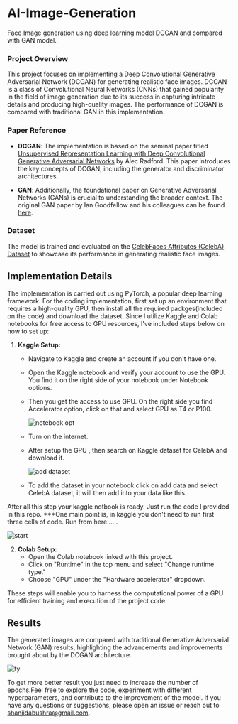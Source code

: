 # AI-Image-Generation
Face Image generation using deep learning model DCGAN and compared with GAN model.

### Project Overview
This project focuses on implementing a Deep Convolutional Generative Adversarial Network (DCGAN) for generating realistic face images. DCGAN is a class of Convolutional Neural Networks (CNNs) that gained popularity in the field of image generation due to its success in capturing intricate details and producing high-quality images. The performance of DCGAN is compared with traditional GAN in this implementation.

### Paper Reference
- **DCGAN**: The implementation is based on the seminal paper titled [Unsupervised Representation Learning with Deep Convolutional Generative Adversarial Networks](https://arxiv.org/abs/1511.06434) by Alec Radford. This paper introduces the key concepts of DCGAN, including the generator and discriminator architectures.

- **GAN**: Additionally, the foundational paper on Generative Adversarial Networks (GANs) is crucial to understanding the broader context. The original GAN paper by Ian Goodfellow and his colleagues can be found [here](https://arxiv.org/abs/1406.2661).

### Dataset
The model is trained and evaluated on the [CelebFaces Attributes (CelebA) Dataset](https://mmlab.ie.cuhk.edu.hk/projects/CelebA.html) to showcase its performance in generating realistic face images.

## Implementation Details

The implementation is carried out using PyTorch, a popular deep learning framework. For the coding implementation, first set up an environment that requires a high-quality GPU, then install all the required packges(included on the code) and download the dataset. Since I utilize Kaggle and Colab notebooks for free access to GPU resources, I've included steps below on how to set up:

1. **Kaggle Setup:**
    - Navigate to Kaggle and create an account if you don't have one.
    - Open the Kaggle notebook and verify your account to use the GPU. You find it on the right side of your notebook under Notebook options.
    - Then you get the access to use GPU. On the right side you find Accelerator option, click on that and select GPU as T4 or P100.
      
        ![notebook opt](https://github.com/Bushra1216/AI-Image-Generation-/assets/156702727/56e6b576-889d-4e9c-9b86-5fa3d2c2880b)

    - Turn on the internet.
   
    - After setup the GPU , then search on Kaggle dataset for CelebA and download it.
     
      
      ![add dataset](https://github.com/Bushra1216/AI-Image-Generation-/assets/156702727/2660e4e4-280f-48c3-8e7d-66145cd23b5d)
      
      
    - To add the dataset in your notebook click on add data and select CelebA dataset, it will then add into your data like this.

After all this step your kaggle notbook is ready. Just run the code I provided in this repo.
***One main point is, in kaggle you don't need to run first three cells of code. Run from here......

   ![start](https://github.com/Bushra1216/AI-Image-Generation-/assets/156702727/d7611936-c87e-40d0-8045-1b39f6f1b881)
   

2. **Colab Setup:**
    - Open the Colab notebook linked with this project.
    - Click on "Runtime" in the top menu and select "Change runtime type."
    - Choose "GPU" under the "Hardware accelerator" dropdown.

These steps will enable you to harness the computational power of a GPU for efficient training and execution of the project code.


## Results

The generated images are compared with traditional Generative Adversarial Network (GAN) results, highlighting the advancements and improvements brought about by the DCGAN architecture.


![ty](https://github.com/Bushra1216/AI-Image-Generation-/assets/156702727/6e2985a1-f886-4e59-9d32-a2026c361c4a)

To get more better result you just need to increase the number of epochs.Feel free to explore the code, experiment with different hyperparameters, and contribute to the improvement of the model. If you have any questions or suggestions, please open an issue or reach out to [shanjidabushra@gmail.com](shanjidabushra@gmail.com).
